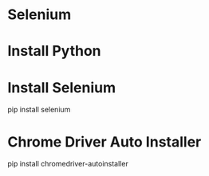 # Selenium

# Install Python

# Install Selenium
pip install selenium

# Chrome Driver Auto Installer
pip install chromedriver-autoinstaller
